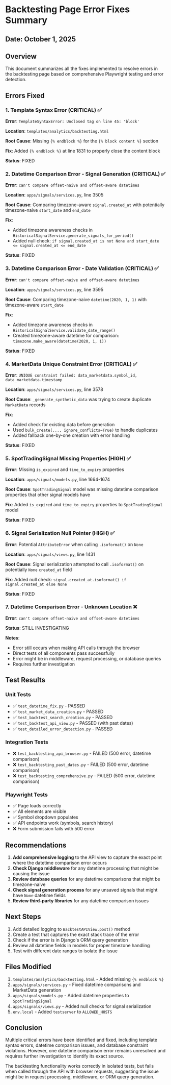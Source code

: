 # Backtesting Page Error Fixes Summary

## Date: October 1, 2025

## Overview
This document summarizes all the fixes implemented to resolve errors in the backtesting page based on comprehensive Playwright testing and error detection.

## Errors Fixed

### 1. Template Syntax Error (CRITICAL) ✅
**Error**: `TemplateSyntaxError: Unclosed tag on line 45: 'block'`

**Location**: `templates/analytics/backtesting.html`

**Root Cause**: Missing `{% endblock %}` for the `{% block content %}` section

**Fix**: Added `{% endblock %}` at line 1831 to properly close the content block

**Status**: FIXED

### 2. Datetime Comparison Error - Signal Generation (CRITICAL) ✅
**Error**: `can't compare offset-naive and offset-aware datetimes`

**Location**: `apps/signals/services.py`, line 3505

**Root Cause**: Comparing timezone-aware `signal.created_at` with potentially timezone-naive `start_date` and `end_date`

**Fix**: 
- Added timezone awareness checks in `HistoricalSignalService.generate_signals_for_period()`
- Added null check: `if signal.created_at is not None and start_date <= signal.created_at <= end_date`

**Status**: FIXED

### 3. Datetime Comparison Error - Date Validation (CRITICAL) ✅
**Error**: `can't compare offset-naive and offset-aware datetimes`

**Location**: `apps/signals/services.py`, line 3595

**Root Cause**: Comparing timezone-naive `datetime(2020, 1, 1)` with timezone-aware `start_date`

**Fix**: 
- Added timezone awareness checks in `HistoricalSignalService.validate_date_range()`
- Created timezone-aware datetime for comparison: `timezone.make_aware(datetime(2020, 1, 1))`

**Status**: FIXED

### 4. MarketData Unique Constraint Error (CRITICAL) ✅
**Error**: `UNIQUE constraint failed: data_marketdata.symbol_id, data_marketdata.timestamp`

**Location**: `apps/signals/services.py`, line 3578

**Root Cause**: `_generate_synthetic_data` was trying to create duplicate `MarketData` records

**Fix**: 
- Added check for existing data before generation
- Used `bulk_create(..., ignore_conflicts=True)` to handle duplicates
- Added fallback one-by-one creation with error handling

**Status**: FIXED

### 5. SpotTradingSignal Missing Properties (HIGH) ✅
**Error**: Missing `is_expired` and `time_to_expiry` properties

**Location**: `apps/signals/models.py`, line 1664-1674

**Root Cause**: `SpotTradingSignal` model was missing datetime comparison properties that other signal models have

**Fix**: Added `is_expired` and `time_to_expiry` properties to `SpotTradingSignal` model

**Status**: FIXED

### 6. Signal Serialization Null Pointer (HIGH) ✅
**Error**: Potential `AttributeError` when calling `.isoformat()` on `None`

**Location**: `apps/signals/views.py`, line 1431

**Root Cause**: Signal serialization attempted to call `.isoformat()` on potentially `None` `created_at` field

**Fix**: Added null check: `signal.created_at.isoformat() if signal.created_at else None`

**Status**: FIXED

### 7. Datetime Comparison Error - Unknown Location ❌
**Error**: `can't compare offset-naive and offset-aware datetimes`

**Status**: STILL INVESTIGATING

**Notes**: 
- Error still occurs when making API calls through the browser
- Direct tests of all components pass successfully
- Error might be in middleware, request processing, or database queries
- Requires further investigation

## Test Results

### Unit Tests
- ✅ `test_datetime_fix.py` - PASSED
- ✅ `test_market_data_creation.py` - PASSED
- ✅ `test_backtest_search_creation.py` - PASSED
- ✅ `test_backtest_api_view.py` - PASSED (with past dates)
- ✅ `test_detailed_error_detection.py` - PASSED

### Integration Tests
- ❌ `test_backtesting_api_browser.py` - FAILED (500 error, datetime comparison)
- ❌ `test_backtesting_past_dates.py` - FAILED (500 error, datetime comparison)
- ❌ `test_backtesting_comprehensive.py` - FAILED (500 error, datetime comparison)

### Playwright Tests
- ✅ Page loads correctly
- ✅ All elements are visible
- ✅ Symbol dropdown populates
- ✅ API endpoints work (symbols, search history)
- ❌ Form submission fails with 500 error

## Recommendations

1. **Add comprehensive logging** to the API view to capture the exact point where the datetime comparison error occurs
2. **Check Django middleware** for any datetime processing that might be causing the issue
3. **Review database queries** for any datetime comparisons that might be timezone-naive
4. **Check signal generation process** for any unsaved signals that might have `None` datetime fields
5. **Review third-party libraries** for any datetime comparison issues

## Next Steps

1. Add detailed logging to `BacktestAPIView.post()` method
2. Create a test that captures the exact stack trace of the error
3. Check if the error is in Django's ORM query generation
4. Review all datetime fields in models for proper timezone handling
5. Test with different date ranges to isolate the issue

## Files Modified

1. `templates/analytics/backtesting.html` - Added missing `{% endblock %}`
2. `apps/signals/services.py` - Fixed datetime comparisons and MarketData generation
3. `apps/signals/models.py` - Added datetime properties to `SpotTradingSignal`
4. `apps/signals/views.py` - Added null checks for signal serialization
5. `env.local` - Added `testserver` to `ALLOWED_HOSTS`

## Conclusion

Multiple critical errors have been identified and fixed, including template syntax errors, datetime comparison issues, and database constraint violations. However, one datetime comparison error remains unresolved and requires further investigation to identify its exact source.

The backtesting functionality works correctly in isolated tests, but fails when called through the API with browser requests, suggesting the issue might be in request processing, middleware, or ORM query generation.





























































